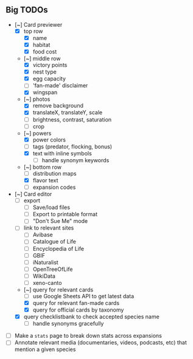 
## Big TODOs
- [~] Card previewer
  - [x] top row
    - [x] name
    - [x] habitat
    - [x] food cost
  - [~] middle row
    - [x] victory points
    - [x] nest type
    - [x] egg capacity
    - [ ] 'fan-made' disclaimer
    - [x] wingspan
  - [~] photos
    - [x] remove background
    - [x] translateX, translateY, scale
    - [ ] brightness, contrast, saturation
    - [ ] crop
  - [~] powers
    - [x] power colors
    - [ ] tags (predator, flocking, bonus)
    - [x] text with inline symbols
      - [ ] handle synonym keywords
  - [~] bottom row
    - [ ] distribution maps
    - [x] flavor text
    - [ ] expansion codes
- [~] Card editor
  - [ ] export
    - [ ] Save/load files
    - [ ] Export to printable format
    - [ ] "Don't Sue Me" mode
  - [ ] link to relevant sites
    - [ ] Avibase
    - [ ] Catalogue of Life
    - [ ] Encyclopedia of Life
    - [ ] GBIF
    - [ ] iNaturalist
    - [ ] OpenTreeOfLife
    - [ ] WikiData
    - [ ] xeno-canto
  - [~] query for relevant cards
    - [ ] use Google Sheets API to get latest data
    - [x] query for relevant fan-made cards
    - [x] query for official cards by taxonomy
  - [x] query checklistbank to check accepted species name
    - [ ] handle synonyms gracefully
- [ ] Make a `stats` page to break down stats across expansions
- [ ] Annotate relevant media (documentaries, videos, podcasts, etc) that mention a given species
